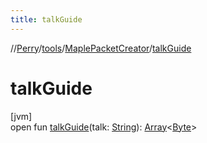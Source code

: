 ```yaml
---
title: talkGuide
---
```

//[Perry](../../../index.html)/[tools](../index.html)/[MaplePacketCreator](index.html)/[talkGuide](talk-guide.html)



# talkGuide



[jvm]\
open fun [talkGuide](talk-guide.html)(talk: [String](https://docs.oracle.com/javase/8/docs/api/java/lang/String.html)): [Array](https://kotlinlang.org/api/latest/jvm/stdlib/kotlin/-array/index.html)&lt;[Byte](https://kotlinlang.org/api/latest/jvm/stdlib/kotlin/-byte/index.html)&gt;




